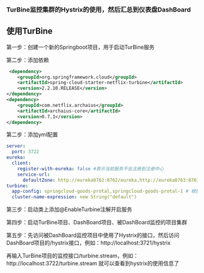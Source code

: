 ### TurBine监控集群的Hystrix的使用，然后汇总到仪表盘DashBoard

## 使用TurBine
第一步：创建一个新的Springboot项目，用于启动TurBine服务

第二步：添加依赖
~~~xml
 <dependency>
    <groupId>org.springframework.cloud</groupId>
    <artifactId>spring-cloud-starter-netflix-turbine</artifactId>
    <version>2.2.10.RELEASE</version>
</dependency>
<dependency>
    <groupId>com.netflix.archaius</groupId>
    <artifactId>archaius-core</artifactId>
    <version>0.7.1</version>
</dependency>
~~~

第二步：添加yml配置
~~~yml
server:
  port: 3722
eureka:
  client:
    register-with-eureka: false #表示当前服务不会注册到注册中心
    service-url:
      defaultZone: http://eureka8762:8762/eureka,http://eureka8763:8763/eureka,http://eureka8764:8764/eureka
turbine:
  app-config: springcloud-goods-protal,springcloud-goods-protal-1 # 根据注册中心的名字对使用hystrix的项目集群聚合汇总
  cluster-name-expression: new String("default")​
~~~

第三步：启动类上添加@EnableTurbine注解开启服务

第四步：启动TurBine项目、DashBoard项目、被DashBoard监控的项目集群

第五步：先访问被DashBoard监控项目中使用了Hystrix的接口，然后访问DashBoard项目的/hystrix接口，例如：http://localhost:3721/hystrix

再输入TurBine项目的监控接口/turbine.stream，例如：http://localhost:3722/turbine.stream   就可以查看到hystrix的使用信息了

